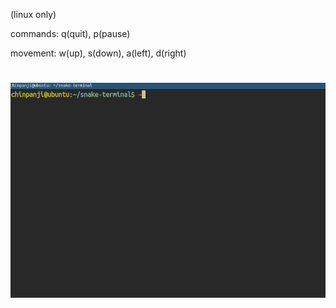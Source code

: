 (linux only)

commands: q(quit), p(pause)

movement: w(up), s(down), a(left), d(right)

<h1 align="center">
    <img alt="gameplay" title="gameplay" src="./gif.gif" />
</h1>